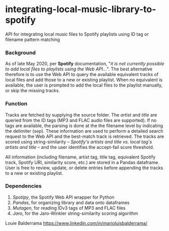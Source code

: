 # integrating-local-music-library-to-spotify
API for integrating local music files to Spotify playlists using ID tag or filename pattern matching

### Background ###
As of late May 2020, per **Spotify** documentation, "*it is not currently possible to add local files to playlists using the Web API...*". The best alternative therefore is to use the Web API to query the available equivalent tracks of local files and add those to a new or existing playlist. When no equivalent is available, the user is prompted to add the local files to the playlist manually, or skip the missing tracks.

### Function ###
Tracks are fetched by supplying the source folder. The *artist* and *title* are queried from the ID tags (MP3 and FLAC audio files are supported). If no tags are available, the parsing is done at the the filename level by indicating the delimiter (*sep*). These information are used to perform a detailed search request to the Web API and the best-match track is retrieved. The tracks are scored using string-similarity &ndash; *Spotify's artists and title vs. local tag's artists and title* &ndash; and the user identifies the accept-fail score threshold. 

All information (including filename, artist tag, title tag, equivalent Spotify track, Spotify URI, similarity score, etc.) are stored in a Pandas dataframe. User is free to review, update, or delete entries before appending the tracks to a new or existing playlist.

### Dependencies ###
1. *Spotipy*, the Spotify Web API wrapper for Python
2. *Pandas*, for organizing library and data onto dataframes
3. *Mutagen*, for reading IDv3 tags of MP3 and FLAC files
4. *Jaro*, for the Jaro-Winkler string-similarity scoring algorithm

Louie Balderrama
https://www.linkedin.com/in/marioluisbalderrama/
